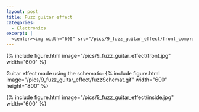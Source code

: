 ```yaml
---
layout: post
title: Fuzz guitar effect
categories:
  - Electronics
excerpt: |
  <center><img width="600" src="/pics/9_fuzz_guitar_effect/front_compressed.jpg"></center>
---
```


{% include figure.html image="/pics/9_fuzz_guitar_effect/front.jpg" width="600" %}

Guitar effect made using the schematic:
{% include figure.html image="/pics/9_fuzz_guitar_effect/fuzzSchemat.gif" width="600" height="800" %}

{% include figure.html image="/pics/9_fuzz_guitar_effect/inside.jpg" width="600" %}
